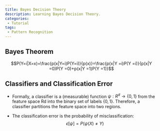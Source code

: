 ```yaml
---
title: Bayes Decision Theory
description: Learning Bayes Decision Theory.
categories:
 - Tutorial
tags:
 - Pattern Recognition
---
```



## Bayes Theorem
$$P(Y=i|X=x)=\frac{p(x|Y=i)P(Y=i)}{p(x)}=\frac{p(x|Y =i)P(Y =i)}{p(x|Y =0)P(Y =0)+p(x|Y =1)P(Y =1)}$$

## Classifiers and Classification Error
- Formally, a classifier is a (measurable) function $\psi:R^d\to\lbrace0, 1\rbrace$ from the feature space Rd into the binary set of labels $\lbrace0, 1\rbrace$. Therefore, a classifier partitions the feature space into two regions.

- The classification error is the probability of misclassification:
$$\epsilon[\psi]=P(\psi(X) \neq Y)$$
